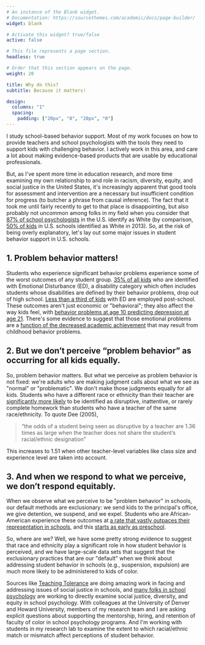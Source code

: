 ```yaml
---
# An instance of the Blank widget.
# Documentation: https://sourcethemes.com/academic/docs/page-builder/
widget: blank

# Activate this widget? true/false
active: false

# This file represents a page section.
headless: true

# Order that this section appears on the page.
weight: 20

title: Why do this?
subtitle: Because it matters!

design:
  columns: "1"
  spacing:
    padding: ["20px", "0", "20px", "0"]
---
```


I study school-based behavior support. Most of my work focuses on how to provide teachers and school psychologists with the tools they need to support kids with challenging behavior. I actively work in this area, and care a lot about making evidence-based products that are usable by educational professionals.

But, as I've spent more time in education research, and more time examining my own relationship to and role in racism, diversity, equity, and social justice in the United States, it's increasingly apparent that good tools for assessment and intervention are a necessary but insufficient condition for progress (to butcher a phrase from causal inference). The fact that it took me until fairly recently to get to that place is disappointing, but also probably not uncommon among folks in my field when you consider that [87% of school psychologists](https://www.nasponline.org/Documents/Research%20and%20Policy/Research%20Center/NRR_Membership_Survey_2015_Walcott_and_Hyson_2018.pdf) in the U.S. identify as White (by comparison, [50% of kids](https://nces.ed.gov/programs/raceindicators/indicator_rbb.asp) in U.S. schools identified as White in 2013). So, at the risk of being overly explanatory, let's lay out some major issues in student behavior support in U.S. schools.

## 1. Problem behavior **matters**!

Students who experience significant behavior problems experience some of the worst outcomes of any student group. [35% of all kids](https://www2.ed.gov/about/reports/annual/osep/2017/parts-b-c/39th-arc-for-idea.pdf) who are identified with Emotional Disturbance (ED), a disability category which often includes students whose disabilities are defined by their behavior problems, drop out of high school.  [Less than a third of kids](https://doi.org/10.1177%2F10634266050130020201) with ED are employed post-school. These outcomes aren't just economic or "behavioral"; they also affect the way kids feel, with [behavior problems at age 10 predicting depression at age 21](https://doi.org/10.1007/s10862-009-9138-0). There's some evidence to suggest that those emotional problems are a [function of the decreased academic achievement](http://dx.doi.org/10.1037/0012-1649.41.5.733) that may result from childhood behavior problems.

## 2. But we don’t **perceive** “problem behavior” as occurring for all kids equally.

So, problem behavior matters. But what we perceive as problem behavior is not fixed: we're adults who are making judgment calls about what we see as "normal" or "problematic". We don't make those judgments equally for all kids. Students who have a different race or ethnicity than their teacher are [significantly more likely](http://dx.doi.org/10.1257/000282805774670446) to be identified as disruptive, inattentive, or rarely complete homework than students who have a teacher of the same race/ethnicity. To quote Dee (2005),

> “the odds of a student being seen as disruptive by a teacher are 1.36 times as large when the teacher does not share the student’s racial/ethnic designation”

This increases to 1.51 when other teacher-level variables like class size and experience level are taken into account.

## 3. And when we respond to what we perceive, we don’t **respond equitably**.

When we observe what we perceive to be "problem behavior" in schools, our default methods are exclusionary: we send kids to the principal's office, we give detention, we suspend, and we expel. Students who are African-American experience these outcomes at [a rate that vastly outpaces their representation in schools](https://www.gao.gov/assets/700/690828.pdf), and this [starts as early as preschool](http://www.hartfordinfo.org/issues/wsd/education/NationalPreKExpulsionPaper.pdf).

So, where are we? Well, we have some pretty strong evidence to suggest that race and ethnicity play a significant role in how student behavior is perceived, and we have large-scale data sets that suggest that the exclusionary practices that are our "default" when we think about addressing student behavior in schools (e.g., suspension, expulsion) are much more likely to be administered to kids of color.

Sources like [Teaching Tolerance](https://www.tolerance.org/) are doing amazing work in facing and addressing issues of social justice in schools, and [many folks in school psychology](http://www.d16cema.org/directory.html) are working to directly examine social justice, diversity, and equity in school psychology. With colleagues at the University of Denver and Howard University, members of my research team and I are asking explicit questions about supporting the mentorship, hiring, and retention of faculty of color in school psychology programs. And I'm working with students in my research lab to examine the extent to which racial/ethnic match or mismatch affect perceptions of student behavior.
